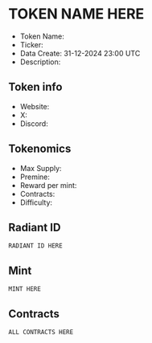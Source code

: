 # TOKEN NAME HERE

- Token Name: 
- Ticker: 
- Data Create: 31-12-2024 23:00 UTC
- Description: 

## Token info
- Website: 
- X: 
- Discord: 

## Tokenomics
- Max Supply:  
- Premine:   
- Reward per mint:  
- Contracts:   
- Difficulty: 

## Radiant ID
```
RADIANT ID HERE
```

## Mint
```
MINT HERE
```

## Contracts

```
ALL CONTRACTS HERE
```
